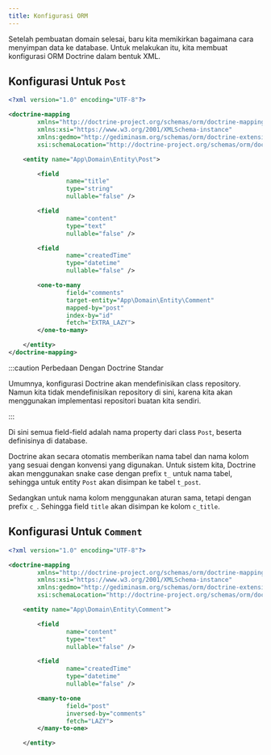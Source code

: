 ```yaml
---
title: Konfigurasi ORM
---
```


Setelah pembuatan domain selesai, baru kita memikirkan bagaimana cara menyimpan
data ke database. Untuk melakukan itu, kita membuat konfigurasi ORM Doctrine
dalam bentuk XML.

## Konfigurasi Untuk `Post`

```xml title="config/doctrine/Post.orm.xml"
<?xml version="1.0" encoding="UTF-8"?>

<doctrine-mapping
        xmlns="http://doctrine-project.org/schemas/orm/doctrine-mapping"
        xmlns:xsi="https://www.w3.org/2001/XMLSchema-instance"
        xmlns:gedmo="http://gediminasm.org/schemas/orm/doctrine-extensions-mapping"
        xsi:schemaLocation="http://doctrine-project.org/schemas/orm/doctrine-mapping https://www.doctrine-project.org/schemas/orm/doctrine-mapping.xsd">

    <entity name="App\Domain\Entity\Post">

        <field
                name="title"
                type="string"
                nullable="false" />

        <field
                name="content"
                type="text"
                nullable="false" />

        <field
                name="createdTime"
                type="datetime"
                nullable="false" />

        <one-to-many
                field="comments"
                target-entity="App\Domain\Entity\Comment"
                mapped-by="post"
                index-by="id"
                fetch="EXTRA_LAZY">
        </one-to-many>

    </entity>
</doctrine-mapping>
```

:::caution Perbedaan Dengan Doctrine Standar

Umumnya, konfigurasi Doctrine akan mendefinisikan class repository. Namun kita
tidak mendefinisikan repository di sini, karena kita akan menggunakan
implementasi repositori buatan kita sendiri.

:::

Di sini semua field-field adalah nama property dari class `Post`, beserta
definisinya di database.

Doctrine akan secara otomatis memberikan nama tabel dan nama kolom yang sesuai
dengan konvensi yang digunakan. Untuk sistem kita, Doctrine akan menggunakan
snake case dengan prefix `t_` untuk nama tabel, sehingga untuk entity `Post`
akan disimpan ke tabel `t_post`.

Sedangkan untuk nama kolom menggunakan aturan sama, tetapi dengan prefix `c_`.
Sehingga field `title` akan disimpan ke kolom `c_title`.

## Konfigurasi Untuk `Comment`

```xml title="config/doctrine/Comment.orm.xml"
<?xml version="1.0" encoding="UTF-8"?>

<doctrine-mapping
        xmlns="http://doctrine-project.org/schemas/orm/doctrine-mapping"
        xmlns:xsi="https://www.w3.org/2001/XMLSchema-instance"
        xmlns:gedmo="http://gediminasm.org/schemas/orm/doctrine-extensions-mapping"
        xsi:schemaLocation="http://doctrine-project.org/schemas/orm/doctrine-mapping https://www.doctrine-project.org/schemas/orm/doctrine-mapping.xsd">

    <entity name="App\Domain\Entity\Comment">

        <field
                name="content"
                type="text"
                nullable="false" />

        <field
                name="createdTime"
                type="datetime"
                nullable="false" />

        <many-to-one
                field="post"
                inversed-by="comments"
                fetch="LAZY">
        </many-to-one>

    </entity>